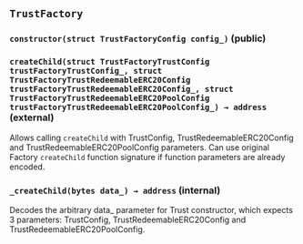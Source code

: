 ## `TrustFactory`






### `constructor(struct TrustFactoryConfig config_)` (public)





### `createChild(struct TrustFactoryTrustConfig trustFactoryTrustConfig_, struct TrustFactoryTrustRedeemableERC20Config trustFactoryTrustRedeemableERC20Config_, struct TrustFactoryTrustRedeemableERC20PoolConfig trustFactoryTrustRedeemableERC20PoolConfig_) → address` (external)

Allows calling `createChild` with TrustConfig,
TrustRedeemableERC20Config and
TrustRedeemableERC20PoolConfig parameters.
Can use original Factory `createChild` function signature if function
parameters are already encoded.





### `_createChild(bytes data_) → address` (internal)

Decodes the arbitrary data_ parameter for Trust
constructor, which expects 3 parameters: TrustConfig,
TrustRedeemableERC20Config and TrustRedeemableERC20PoolConfig.






